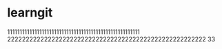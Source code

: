 # learngit
111111111111111111111111111111111111111111111111111111
222222222222222222222222222222222222222222222222222222
33
